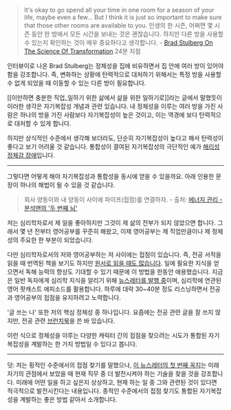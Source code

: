 >It's okay to go spend all your time in one room for a season of your life, maybe even a few... But I think it is just so important to make sure that those other rooms are available to you. 인생의 한 시즌, 어쩌면 몇 시즌 동안 한 방에서 모든 시간을 보내는 것은 괜찮습니다. 하지만 다른 방을 사용할 수 있는지 확인하는 것이 매우 중요하다고 생각합니다. - [Brad Stulberg On The Science Of Transformation](https://www.richroll.com/podcast/brad-stulberg-777/) 24분 지점 

인터뷰이로 나온 Brad Stulberg는 정체성을 집에 비유하면서 집 안에 여러 방이 있어야 함을 강조합니다. 즉, 변화하는 상황에 탄력적으로 대처하기 위해서는 특정 방을 사용할 수 없게 되었을 때 이동할 수 있는 다른 방이 필요합니다.

[[이만하면 충분한 직업_일하기 위한 삶에서 삶을 위한 일하기로]]라는 글에서 말했듯이 이러한 생각은 자기복잡성 개념과 관련 있습니다. 내 정체성을 이루는 여러 방을 가진 사람은 하나의 방을 가진 사람보다 자기복잡성이 높은 것이고, 이는 역경에 보다 탄력적으로 대처할 수 있게 합니다.

하지만 상식적인 수준에서 생각해 보더라도, 단순히 자기복잡성이 높다고 해서 탄력성이 좋다고 보기 어려울 것 같습니다. 통합성이 결여된 자기복잡성의 극단적인 예가 [해리성 정체감 장애](http://www.snuh.org/health/nMedInfo/nView.do?category=DIS&medid=AA000362)입니다.

---

그렇다면 어떻게 해야 자기복잡성과 통합성을 동시에 얻을 수 있을까요. 아래 인용한 문장이 하나의 해법이 될 수 있을 것 같습니다. 

>회사 양동이와 내 양동이 사이에 파이프(접점)를 연결하자. - 출처: [에너지 관리 - 분석맨의 '두 번째 뇌'](https://secondbrain.analysisman.com/3_LOVE/3_Habit/%EC%97%90%EB%84%88%EC%A7%80+%EA%B4%80%EB%A6%AC)

저는 심리학자로서 제 일을 좋아하지만 그것이 제 삶의 전부가 되지 않았으면 합니다. 그래서 몇 년 전부터 영어공부를 꾸준히 해왔고, 이제 영어공부는 제 직업만큼이나 제 정체성의 주요한 한 부분이 되었습니다. 

다만 심리학자로서의 저와 영어공부하는 저 사이에는 접점이 있습니다. 즉, 전공 서적을 읽을 때 번역된 책을 보기도 하지만 [원서로 읽을 때도 많습니다](https://slowdive14.tistory.com/1299904). 일에 필요한 지식을 얻으면서 독해 능력의 향상도 기대할 수 있기 때문에 이 방법을 한동안 애용했습니다. 지금은 일반 독자에게 심리학 지식을 알리기 위해 [뉴스레터를 발행 중](https://psy101.stibee.com/)이며, 심리학에 연관된 영어 팟캐스트 에피소드를 활용합니다. 하루에 대략 30~40분 정도 리스닝하면서 전공과 영어공부의 접점을 유지하려고 노력합니다.

'글 쓰는 나' 또한 저의 핵심 정체성 중 하나입니다. 요즘에는 전공 관련 글을 잘 쓰지 않지만, 전공 관련 [브런치북](https://brunch.co.kr/brunchbook/mentaldisorder)을 쓴 바 있습니다. 

이런 식으로 정체성을 이루는 다양한 캐릭터 간의 접점을 찾으려는 시도가 통합된 자기복잡성을 계발하는 한 가지 방법일 수 있다고 봅니다.

---

덧: 저는 횡적인 수준에서의 접점 찾기를 말했으나, [이 뉴스레터의 첫 번째 꼭지](https://stibee.com/api/v1.0/emails/share/DXCFfbWv0iab-eRUiNVe6jv7kI4hsNk)는 미래자기의 관점에서 보았을 때 현재 직무 중 더 발전시켜야 하는 기술을 찾을 것을 강조합니다. 미래에 어떤 일을 하고 싶은지 상상하고, 현재 하는 일 중 그와 관련된 것이 있다면 적극적으로 발전시킨다는 내용입니다. 종적인 수준에서의 접점 찾기도 통합된 자기복잡성을 계발하는 좋은 방법 같아서 소개합니다.